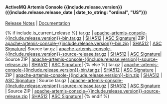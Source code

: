 #### ActiveMQ Artemis Console {{include.release.version}}  ({{include.release.release_date | date_to_string: "ordinal", "US"}})
[Release Notes](release-notes-{{include.release.version}}) | [Documentation](../documentation/)

{% if include.is_current_release %}
tar.gz | [apache-artemis-console-{{include.release.version}}-bin.tar.gz](https://www.apache.org/dyn/closer.cgi?filename=activemq/activemq-artemis-console/{{include.release.version}}/apache-artemis-console-{{include.release.version}}-bin.tar.gz&action=download) | [SHA512](https://downloads.apache.org/activemq/activemq-artemis-console/{{include.release.version}}/apache-artemis-console-{{include.release.version}}-bin.tar.gz.sha512) | [ASC Signature](https://downloads.apache.org/activemq/activemq-artemis-console/{{include.release.version}}/apache-artemis-console-{{include.release.version}}-bin.tar.gz.asc)|
ZIP | [apache-artemis-console-{{include.release.version}}-bin.zip](https://www.apache.org/dyn/closer.cgi?filename=activemq/activemq-artemis-console/{{include.release.version}}/apache-artemis-console-{{include.release.version}}-bin.zip&action=download) | [SHA512](https://downloads.apache.org/activemq/activemq-artemis-console/{{include.release.version}}/apache-artemis-console-{{include.release.version}}-bin.zip.sha512) | [ASC Signature](https://downloads.apache.org/activemq/activemq-artemis-console/{{include.release.version}}/apache-artemis-console-{{include.release.version}}-bin.zip.asc)|
Source tar.gz | [apache-artemis-console-{{include.release.version}}-source-release.tar.gz](https://www.apache.org/dyn/closer.cgi?filename=activemq/activemq-artemis-console/{{include.release.version}}/apache-artemis-console-{{include.release.version}}-source-release.tar.gz&action=download) | [SHA512](https://downloads.apache.org/activemq/activemq-artemis-console/{{include.release.version}}/apache-artemis-console-{{include.release.version}}-source-release.tar.gz.sha512) | [ASC Signature](https://downloads.apache.org/activemq/activemq-artemis-console/{{include.release.version}}/apache-artemis-console-{{include.release.version}}-source-release.tar.gz.asc)|
Source ZIP | [apache-artemis-console-{{include.release.version}}-source-release.zip](https://www.apache.org/dyn/closer.cgi?filename=activemq/activemq-artemis-console/{{include.release.version}}/apache-artemis-console-{{include.release.version}}-source-release.zip&action=download) | [SHA512](https://downloads.apache.org/activemq/activemq-artemis-console/{{include.release.version}}/apache-artemis-console-{{include.release.version}}-source-release.zip.sha512) | [ASC Signature](https://downloads.apache.org/activemq/activemq-artemis-console/{{include.release.version}}/apache-artemis-console-{{include.release.version}}-source-release.zip.asc)|
{% else %}
tar.gz | [apache-artemis-console-{{include.release.version}}-bin.tar.gz](https://archive.apache.org/dist/activemq/activemq-artemis-console/{{include.release.version}}/apache-artemis-console-{{include.release.version}}-bin.tar.gz) | [SHA512](https://archive.apache.org/dist/activemq/activemq-artemis-console/{{include.release.version}}/apache-artemis-console-{{include.release.version}}-bin.tar.gz.sha512) | [ASC Signature](https://archive.apache.org/dist/activemq/activemq-artemis-console/{{include.release.version}}/apache-artemis-console-{{include.release.version}}-bin.tar.gz.asc) |
ZIP | [apache-artemis-console-{{include.release.version}}-bin.zip](https://archive.apache.org/dist/activemq/activemq-artemis-console/{{include.release.version}}/apache-artemis-console-{{include.release.version}}-bin.zip) | [SHA512](https://archive.apache.org/dist/activemq/activemq-artemis-console/{{include.release.version}}/apache-artemis-console-{{include.release.version}}-bin.zip.sha512) | [ASC Signature](https://archive.apache.org/dist/activemq/activemq-artemis-console/{{include.release.version}}/apache-artemis-console-{{include.release.version}}-bin.zip.asc) |
Source tar.gz | [apache-artemis-console-{{include.release.version}}-source-release.tar.gz](https://archive.apache.org/dist/activemq/activemq-artemis-console/{{include.release.version}}/apache-artemis-console-{{include.release.version}}-source-release.tar.gz) | [SHA512](https://archive.apache.org/dist/activemq/activemq-artemis-console/{{include.release.version}}/apache-artemis-console-{{include.release.version}}-source-release.tar.gz.sha512) | [ASC Signature](https://archive.apache.org/dist/activemq/activemq-artemis-console/{{include.release.version}}/apache-artemis-console-{{include.release.version}}-source-release.tar.gz.asc) |
Source ZIP | [apache-artemis-console-{{include.release.version}}-source-release.zip](https://archive.apache.org/dist/activemq/activemq-artemis-console/{{include.release.version}}/apache-artemis-console-{{include.release.version}}-source-release.zip) | [SHA512](https://archive.apache.org/dist/activemq/activemq-artemis-console/{{include.release.version}}/apache-artemis-console-{{include.release.version}}-source-release.zip.sha512) | [ASC Signature](https://archive.apache.org/dist/activemq/activemq-artemis-console/{{include.release.version}}/apache-artemis-console-{{include.release.version}}-source-release.zip.asc)|
{% endif %}
